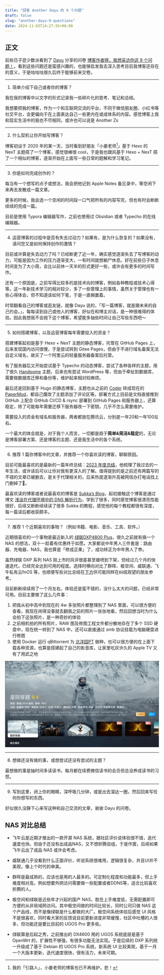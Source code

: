 ```yaml
---
title: "回答 Another Dayu 的 9 个问题"
draft: false
slug: "another-dayu-9-questions"
date: 2024-11-03T14:27:55+08:00
---
```


## 正文

前些日子逛少数派看到了 [Dayu](https://anotherdayu.com/) 分享的问卷 [博客作者呀，我想采访你这 9 个问题！](https://anotherdayu.com/2024/5962/)，看到这些问题还是蛮感兴趣的，也能够启发我去深入思考目前我博客还存在的意义，于是咕咕咕很久后终于能够前来交卷。

---



1. 简单介绍下自己或者你的博客？

我在我的博客中以文字的形式记录我一些碎片化的思考、笔记和总结。

我想要把我的博客，作为一个和互联网交流的平台，不同于微信朋友圈、小红书等社交平台，会更偏向于在上面表达自己一些更内在或成体系的内容。感觉博客上我和现实生活中的我也不尽相同，或许也可以说是 Another Zs 

---



2. 什么契机让你开始写博客？

博客初设于 2020 年的某一天，当时看到好朋友「小姜老师[^1]」基于 Hexo 的 NexT 主题搭了一个博客，感觉很棒很 cool，于是我也跟风基于 Hexo + NexT 搭了一个相似的博客，逐渐开始在上面写一些日常的题解和学习笔记。

---



3. 你是如何完成创作的？

每当有一个想写的点子或想法，我会把他记到 Apple Notes 备忘录中，等空闲下来再去发散成一篇文章。

更多的时候，我会选一个空闲的时间段一口气把所有的内容写完，但也有时会断断续续的完成一篇。

目前是使用 Typora 编辑器写作，之前也使用过 Obsidian 或者 Typecho 的在线编辑器。

---



4. 运营博客的过程中是否有失去过动力？如果有，是为什么恢复的？如果没有，请问您又是如何保持创作的激情？

目前或许算是失去动力了吗？已经断更了近一年，确实感觉逐渐失去了写博客的动力，可能是因为工作的压力逐渐变大，一有时间就想躺尸休息。好在前些日子休息时间变为了大小周，会比以前休一天半的形式更好一些，或许会有更多的时间写作。

还有一个原因是，之前写得比较多的是技术向的博客，例如各种教程或技术心得等。这一年新技术学习的相对较少，多了一些管理上的事情，虽然关于管理也有一些心得体会，但不知道该如何下笔，于是一直搁置着。

时常翻看自己的博客或逛友链，就像 Dayu 说的，「写一篇博客，就是跟未来的自己约会。」，每每读到自己或他人的博客，好似在和博主对话，是一种很难得的体验。因此我想我不会抛下这个博客，希望能多抽些时间让自己写些东西吧～

---



5. 如何搭建博客，以及运营博客每年需要投入的资金？

搭建博客起初是基于 Hexo + NexT 主题的静态博客，托管在 GitHub Pages 上，后来发现国内访问很慢，于是尝试转到 Gitee Pages，但由于不进行域名备案无法自定义域名，故买了一个阿里云的轻量服务器备案后托管。

有了服务器后又开始尝试基于 Typecho 的动态博客，尝试了各种各样的主题，用了很久 [Handsome](https://www.ihewro.com/archives/489/) 主题，后来也有尝试 WordPress 等，但由于牵扯到数据库，需要做数据库迁移和备份等，维护起来相对较麻烦。

最后还是回到基于 Hugo 的静态博客，主题也从之前的 [Coder](https://github.com/luizdepra/hugo-coder) 转成现在的 [PaperMod](https://github.com/adityatelange/hugo-PaperMod/)，都自己魔改了主题添加了评论区等。部署方式上目前是文档直接推到 GitHub 上配合 GitHub CI/CD & rsync 部署到 GitHub Pages 和服务器上，还算稳定，除了可能每年需要迁移下服务器改一下密钥，几乎不怎么需要维护。

需要投入的资金有域名和服务器，两者都放在腾讯云，分别是一年20和一年100左右。

一个最大的体会就是，对于我个人而言，一切都是趋于**简单&简洁&稳定**的，无论是博客部署方案、还是博客的主题、还是我生活中的各个系统。

---



6. 推荐 1 篇你博客中的文章，并推荐一个你喜欢读的博客，聊聊原因。

目前可能最喜欢的是最新的一篇年终总结：[2023 年度总结](https://blog.zzsqwq.cn/posts/summary-2023/)，他梳理了我过去的一年生活，或许读后可以让你对我有更深入的了解。值得提到的是之前还有两篇写的不错的文章已被删去，是关于代理相关的，后来热度逐渐升高被网信办打电话找上门删掉了🫨。

最喜欢读的博客或者说最喜欢的博客是 [Sukka’s Blog](https://blog.skk.moe/)，起初接触这个博客是通过博文 [浅谈在代理环境中的 DNS 解析行为](https://blog.skk.moe/post/what-happend-to-dns-in-proxy/)，学到了很多，同时感觉博客很漂亮性能很好，后续又断断续续读了很多 Sukka 的教程，感觉他的每个教程都很有深度，每一篇读后都收获颇丰。

---



7. 推荐 1 个近期喜欢的事物？（例如书籍、电影、音乐、工具、软件。）

近期很喜欢的一个事物是最近新入的 [绿联DXP4800 Plus](https://www.ugnas.com/products-detail/id-39.html)，很久之前就有搞一个 NAS 的想法，双十一趁着有优惠终于如愿。大家都说中年男人三件套是：路由器、充电器、NAS，我也算是「修成正果」了，成功转正为中年男人了😎。

虽然绿联 DXP 系列 NAS 刚上市时风评很差甚至被喷到下架，但经过几个月的快速迭代，已经完全达到可用的程度。选择时横向对比了群晖、极空间、威联通、飞牛私有云fnOS 等，也顺便写些对比总结在[下方](#nas-对比总结)供可能同样在纠结观望的朋友参考。

目前断断续续用了一个月左右，体验还是蛮不错的，没什么太大的问题，已经非常可用。目前主要做了这么几件事：

1. 把我从初中高中到现在的 4w 多张照片都整理到了 NAS 里面，可以很方便的查看，我现在闲得没事就去翻我之前的照片一张张地看，然后回想当时为什么会拍下这张照片，是一种奇妙的体验
2. 之前相机拍的所有照片，RAW 图及修图工程文件都分散地存在了多个 SSD 硬盘中，现在统一转到了 NAS 中，还可以直接通过 smb 协议挂载为电脑硬盘进行修图
3. 使用 Docker 运行 qBittorrent 为 [北洋园PT](https://tjupt.org/) 做种，也可以很方便的在上面下载各种资源，也算是搭建起了自己的影音库，让家里吃灰许久的 Apple TV 又有了用武之地

![CleanShot 2024-11-09 at 01.36.13@2x](/images/another-dayu-9-questions/ugreen-nas-apple-tv.webp)

---



8. 想做还没有做的事，或想尝试还没有尝试的主题？

最想做的事是抽时间多读读书，每月都在续费微信读书的会员但总没养成读书的习惯。

---



9. 写到这里，闭上你的眼睛，深呼吸几分钟，或是出去溜达一圈，然后回来写任何你想写的东西。

好似很久没静下心来写这种和自己交流的文章，谢谢 Dayu 的问卷。



##  NAS 对比总结



- 飞牛云是近期才推出的一款开源 NAS 系统，据社区评价说体验很不错，迭代速度也快。但由于还没有出成品NAS，又不想折腾自组，于是作罢，后续如果飞牛云出了成品 NAS 或许会考虑。

- 威联通几乎没看到什么正面评价，听说系统很难用，逻辑很复杂，并且UI并不美观，像上个时代的审美。

- 群晖是最成熟的，应该也是用的人最多的。可定制化程度和功能最多，但上手难度相对高，例如想要外网访问需要做一些配置或者DDNS等，适合比较喜欢折腾的人。

- 极空间和绿联是近些年才兴起的国产 NAS，胜在上手难度低，无需配置即可方便的从非局域网访问。其中极空间做的时间比较长，同时公司只做 NAS 这个产品线，而不是像绿联是什么都做的大厂。极空间系统体验后感觉 UI 风格不是很喜欢，同时看大家的反馈说目前更新进度非常缓慢，社区中吐槽的人很多，但功能还是要比目前的 UGOS Pro 更多些。

- 绿联算是后起之秀，之前推出的 DX4600 用的 UGOS 系统底层是基于 OpenWrt 的，扩展性不够强，有很多功能无法实现。于是后续的 DXP 系列统一升级成了基于 Debian 的 UGOS Pro 系统，新系统 UI 比较美观，基于一月一个大版本更新，迭代速度很快，很有活力，未来可期。



[^1]: 我的「引路人」，小姜老师的博客也已不再维护，悲！
